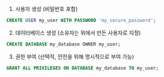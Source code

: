 
1. 사용자 생성 (비밀번호 포함)
```sql
CREATE USER my_user WITH PASSWORD 'my_secure_password';
```

2. 데이터베이스 생성 (소유자는 위에서 만든 사용자로 지정)
```sql
CREATE DATABASE my_database OWNER my_user;
```

3. 권한 부여 (선택적, 안전을 위해 명시적으로 부여 가능)
```sql
GRANT ALL PRIVILEGES ON DATABASE my_database TO my_user;
```